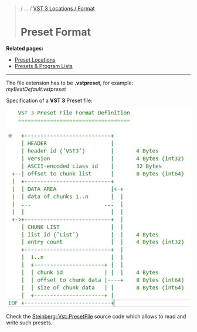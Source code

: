 >/ ... / [VST 3 Locations / Format](Index.md)
>
># Preset Format

**Related pages:**

- [Preset Locations](Preset+Locations.md)
- [Presets & Program Lists](../Presets+Program+Lists/Index.md)

---

The file extension has to be **.vstpreset**, for example: *myBestDefault.vstpreset*

Specification of a **VST 3** Preset file:

![tech_doc_21](../../../resources/tech_doc_21.jpg)

Check the [Steinberg::Vst::PresetFile](https://steinbergmedia.github.io/vst3_doc/vstsdk/classSteinberg_1_1Vst_1_1PresetFile.html#a9db1b48345e92320b0dffc446d5e3483) source code which allows to read and write such presets.
